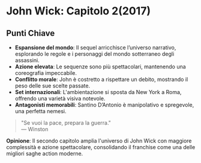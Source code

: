 # John Wick: Capitolo 2(2017)

## Punti Chiave

-   **Espansione del mondo**: Il sequel arricchisce l’universo narrativo, esplorando le regole e i personaggi del mondo sotterraneo degli assassini.
-   **Azione elevata**: Le sequenze sono più spettacolari, mantenendo una coreografia impeccabile.
-   **Conflitto morale**: John è costretto a rispettare un debito, mostrando il peso delle sue scelte passate.
-   **Set internazionali**: L'ambientazione si sposta da New York a Roma, offrendo una varietà visiva notevole.
-   **Antagonisti memorabili**: Santino D’Antonio è manipolativo e spregevole, una perfetta nemesi.

> "Se vuoi la pace, prepara la guerra."  
> — Winston

**Opinione**: Il secondo capitolo amplia l'universo di John Wick con maggiore complessità e azione spettacolare, consolidando il franchise come una delle migliori saghe action moderne.
